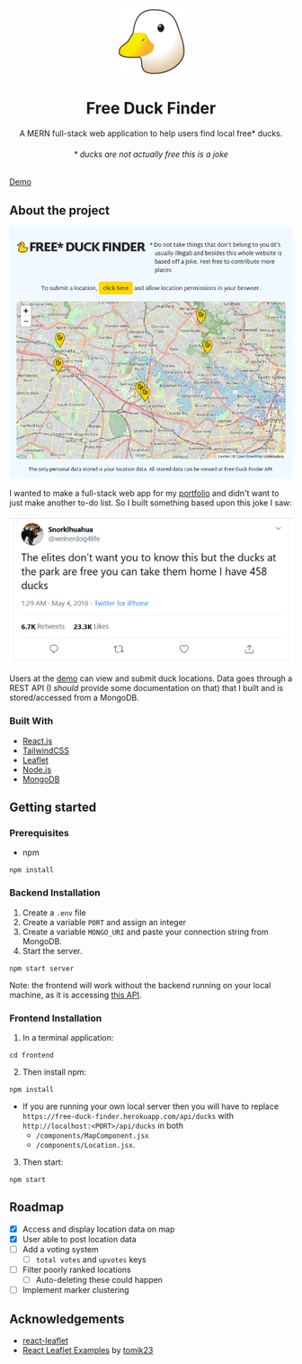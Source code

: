 <div align="center">
<img src='img/duck.png' alt="duck">
<h1>Free Duck Finder</h1>

A MERN full-stack web application to help users find local free\* ducks.

<h6>* ducks are not actually free this is a joke</h6>
</div>

[Demo](http://freeduckfinder.online)

## About the project

![Preview](/img/fdf-full.jpg)

I wanted to make a full-stack web app for my [portfolio](http://raymond-zeaiter.au) and didn't want to just make another to-do list. So I built something based upon this joke I saw:

![The elites don't want you to know this but the ducks at the part are free you can take them home I have 458 ducks](/img/meme.png)

Users at the [demo](http://freeduckfinder.online) can view and submit duck locations. Data goes through a REST API (I _should_ provide some documentation on that) that I built and is stored/accessed from a MongoDB.

### Built With

- [React.js](https://reactjs.org/)
- [TailwindCSS]()
- [Leaflet]()
- [Node.js]()
- [MongoDB]()

## Getting started

### Prerequisites

- npm

```
npm install
```

### Backend Installation

1. Create a `.env` file
2. Create a variable `PORT` and assign an integer
3. Create a variable `MONGO_URI` and paste your connection string from MongoDB.
4. Start the server.

```
npm start server
```

Note: the frontend will work without the backend running on your local machine, as it is accessing [this API](https://free-duck-finder.herokuapp.com/api/ducks).

### Frontend Installation

1. In a terminal application:

```
cd frontend
```

2. Then install npm:

```
npm install
```

- If you are running your own local server then you will have to replace `https://free-duck-finder.herokuapp.com/api/ducks` with `http://localhost:<PORT>/api/ducks` in both
  - `/components/MapComponent.jsx`
  - `/components/Location.jsx`.

3. Then start:

```
npm start
```

## Roadmap

- [x] Access and display location data on map
- [x] User able to post location data
- [ ] Add a voting system
  - [ ] `total votes` and `upvotes` keys
- [ ] Filter poorly ranked locations
  - [ ] Auto-deleting these could happen
- [ ] Implement marker clustering

## Acknowledgements

- [react-leaflet](https://react-leaflet.js.org/)
- [React Leaflet Examples](https://tomik23.github.io/react-leaflet-examples/#/simple-map) by [tomik23](https://github.com/tomik23)
